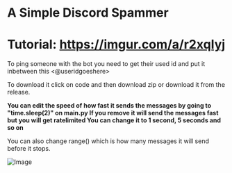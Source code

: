 # A Simple Discord Spammer

# Tutorial: https://imgur.com/a/r2xqIyj

To ping someone with the bot you need to get their used id and put it inbetween this <@useridgoeshere>

To download it click on code and then download zip or download it from the release.

**You can edit the speed of how fast it sends the messages by going to "time.sleep(2)" on main.py
If you remove it will send the messages fast but you will get ratelimited
You can change it to 1 second, 5 seconds and so on**

You can also change range() which is how many messages it will send before it stops.

![Image](https://media.discordapp.net/attachments/1046416664675242036/1097248571000094883/toUzGbG_-_Imgur.png)
